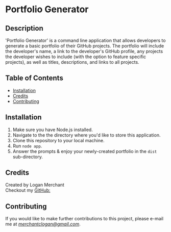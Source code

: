 # Portfolio Generator

## Description 
'Portfolio Generator' is a command line application that allows developers to generate a basic portfolio of their GitHub projects. The portfolio will include the developer's name, a link to the developer's GitHub profile, any projects the developer wishes to include (with the option to feature specific projects), as well as titles, descriptions, and links to all projects. 

## Table of Contents
* [Installation](https://github.com/LoganMerchant/portfolio-generator#installation)
* [Credits](https://github.com/LoganMerchant/portfolio-generator#credits)
* [Contributing](https://github.com/LoganMerchant/portfolio-generator#contributing)

## Installation
1. Make sure you have Node.js installed.
1. Navigate to the the directory where you'd like to store this application.
1. Clone this repository to your local machine. 
1. Run `node app`.
1. Answer the prompts & enjoy your newly-created portfolio in the `dist` sub-directory.

## Credits
Created by Logan Merchant
<br>
Checkout my [GitHub:](https://github.com/LoganMerchant)

## Contributing
If you would like to make further contributions to this project, please e-mail me at *merchantclogan@gmail.com*.